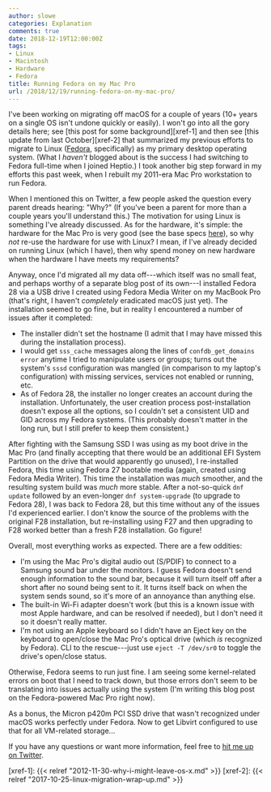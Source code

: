 ```yaml
---
author: slowe
categories: Explanation
comments: true
date: 2018-12-19T12:00:00Z
tags:
- Linux
- Macintosh
- Hardware
- Fedora
title: Running Fedora on my Mac Pro
url: /2018/12/19/running-fedora-on-my-mac-pro/
---
```


I've been working on migrating off macOS for a couple of years (10+ years on a single OS isn't undone quickly or easily). I won't go into all the gory details here; see [this post for some background][xref-1] and then see [this update from last October][xref-2] that summarized my previous efforts to migrate to Linux ([Fedora][link-1], specifically) as my primary desktop operating system. (What I _haven't_ blogged about is the success I had switching to Fedora full-time when I joined Heptio.) I took another big step forward in my efforts this past week, when I rebuilt my 2011-era Mac Pro workstation to run Fedora.<!--more-->

When I mentioned this on Twitter, a few people asked the question every parent dreads hearing: "Why?" (If you've been a parent for more than a couple years you'll understand this.) The motivation for using Linux is something I've already discussed. As for the hardware, it's simple: the hardware for the Mac Pro is very good (see the base specs [here][link-2]), so why _not_ re-use the hardware for use with Linux? I mean, if I've already decided on running Linux (which I have), then why spend money on new hardware when the hardware I have meets my requirements?

Anyway, once I'd migrated all my data off---which itself was no small feat, and perhaps worthy of a separate blog post of its own---I installed Fedora 28 via a USB drive I created using Fedora Media Writer on my MacBook Pro (that's right, I haven't _completely_ eradicated macOS just yet). The installation seemed to go fine, but in reality I encountered a number of issues after it completed:

* The installer didn't set the hostname (I admit that I may have missed this during the installation process).
* I would get `sss_cache` messages along the lines of `confdb_get_domains error` anytime I tried to manipulate users or groups; turns out the system's `sssd` configuration was mangled (in comparison to my laptop's configuration) with missing services, services not enabled or running, etc.
* As of Fedora 28, the installer no longer creates an account during the installation. Unfortunately, the user creation process post-installation doesn't expose all the options, so I couldn't set a consistent UID and GID across my Fedora systems. (This probably doesn't matter in the long run, but I still prefer to keep them consistent.)

After fighting with the Samsung SSD I was using as my boot drive in the Mac Pro (and finally accepting that there would be an additional EFI System Partition on the drive that would apparently go unused), I re-installed Fedora, this time using Fedora 27 bootable media (again, created using Fedora Media Writer). This time the installation was _much_ smoother, and the resulting system build was _much_ more stable. After a not-so-quick `dnf update` followed by an even-longer `dnf system-upgrade` (to upgrade to Fedora 28), I was back to Fedora 28, but this time without any of the issues I'd experienced earlier. I don't know the source of the problems with the original F28 installation, but re-installing using F27 and then upgrading to F28 worked better than a fresh F28 installation. Go figure!

Overall, most everything works as expected. There are a few oddities:

* I'm using the Mac Pro's digital audio out (S/PDIF) to connect to a Samsung sound bar under the monitors. I guess Fedora doesn't send enough information to the sound bar, because it will turn itself off after a short after no sound being sent to it. It turns itself back on when the system sends sound, so it's more of an annoyance than anything else.
* The built-in Wi-Fi adapter doesn't work (but this is a known issue with most Apple hardware, and can be resolved if needed), but I don't need it so it doesn't really matter.
* I'm not using an Apple keyboard so I didn't have an Eject key on the keyboard to open/close the Mac Pro's optical drive (which _is_ recognized by Fedora). CLI to the rescue---just use `eject -T /dev/sr0` to toggle the drive's open/close status.

Otherwise, Fedora seems to run just fine. I am seeing some kernel-related errors on boot that I need to track down, but those errors don't seem to be translating into issues actually using the system (I'm writing this blog post on the Fedora-powered Mac Pro right now).

As a bonus, the Micron p420m PCI SSD drive that wasn't recognized under macOS works perfectly under Fedora. Now to get Libvirt configured to use that for all VM-related storage...

If you have any questions or want more information, feel free to [hit me up on Twitter][link-3].

[link-1]: https://getfedora.org/
[link-2]: https://everymac.com/systems/apple/mac_pro/specs/mac-pro-eight-core-2.4-mid-2010-westmere-specs.html
[link-3]: https://twitter.com/scott_lowe
[xref-1]: {{< relref "2012-11-30-why-i-might-leave-os-x.md" >}}
[xref-2]: {{< relref "2017-10-25-linux-migration-wrap-up.md" >}}